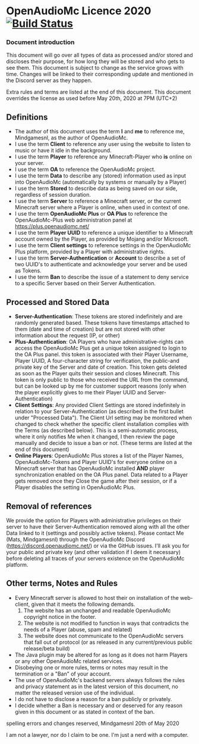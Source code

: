 # OpenAudioMc Licence 2020 [![Build Status](https://travis-ci.org/Mindgamesnl/OpenAudioMc.svg?branch=master)](https://travis-ci.org/Mindgamesnl/OpenAudioMc)

### Document introduction
This document will go over all types of data as processed and/or stored and discloses their purpose, for how long they will be stored and who gets to see them.
This document is subject to change as the service grows with time. Changes will be linked to their corresponding update and mentioned in the Discord server as they happen.

Extra rules and terms are listed at the end of this document.
This document overrides the license as used before May 20th, 2020 at 7PM (UTC+2)

## Definitions
 - The author of this document uses the term **I** and **me** to reference me, Mindgamesnl, as the author of OpenAudioMc.
 - I use the term **Client** to reference any user using the website to listen to music or have it idle in the background.
 - I use the term **Player** to reference any Minecraft-Player who **is** online on your server.
 - I use the term **OA** to reference the OpenAudioMc project.
 - I use the term **Data** to describe any (stored) information used as input into OpenAudioMc (automatically by systems or manually by a Player)
 - I use the term **Stored** to describe data as being saved on our side, regardless of session duration.
 - I use the term **Server** to reference a Minecraft server, or the current Minecraft server where a Player is online, when used in context of one.
 - I use the term **OpenAudioMc Plus** or **OA Plus** to reference the OpenAudioMc-Plus web administration panel at https://plus.openaudiomc.net/
 - I use the term **Player UUID** to reference a unique identifier to a Minecraft account owned by the Player, as provided by Mojang and/or Microsoft.
 - I use the term **Client settings** to reference settings in the OpenAudioMc Plus platform,  provided by a Player with administrative rights.
 - I use the term **Server-Authentication** or **Account** to describe a set of two UUID's to authenticate and acknowledge your server and be used as Tokens.
 - I use the term **Ban** to describe the issue of a statement to deny service to a specific Server based on their Server Authentication.
 
## Processed and Stored Data
 - **Server-Authentication**: These tokens are stored indefinitely and are randomly generated based. These tokens have timestamps attached to them (date and time of creation) but are not stored with other information about the request (IP, or other)
 - **Plus-Authentication**: OA Players who have administrative-rights can access the OpenAudioMc Plus get a unique token assigned to login to the OA Plus panel. this token is associated with their Player Username, Player UUID, A four-character string for verification, the public-and private key of the Server and date of creation. This token gets deleted as soon as the Player quits their session and closes Minecraft. This token is only public to those who received the URL from the command, but can be looked up by me for customer support reasons (only when the player explicitly gives to me their Player UUID and Server-Authentication)
 - **Client Settings**: Any provided Client Settings are stored indefinitely in relation to your Server-Authentication (as described in the first bullet under "Processed Data"). The Client Url setting may be monitored when changed to check whether the specific client installation complies with the Terms (as described below). This is a semi-automatic process, where it only notifies Me when it changed, I then review the page manually and decide to issue a ban or not. (These terms are listed at the end of this document)
 - **Online Players**: OpenAudioMc Plus stores a list of the Player Names, OpenAudioMc-Tokens and Player UUID's for everyone online on a Minecraft server that has OpenAudioMc installed **AND** player synchronization enabled on the OA Plus panel. Data related to a Player gets removed once they Close the game after their session, or if a Player disables the setting in OpenAudioMc Plus.
 
## Removal of references
We provide the option for Players with administrative privileges on their server to have their Server-Authentication removed along with all the other Data linked to it (settings and possibly active tokens). Please contact Me (Mats, Mindgamesnl) through the OpenAudioMc Discord (https://discord.openaudiomc.net/) or via the GitHub issues. I'll ask you for your public and private key (and other validation if I deem it necessary) before deleting all traces of your servers existence on the OpenAudioMc platform.

## Other terms, Notes and Rules
 - Every Minecraft server is allowed to host their on installation of the web-client, given that it meets the following demands.
    1. The website has an unchanged and readable OpenAudioMc copyright notice in the footer.
    2. The website is not modified to function in ways that contradicts the needs of a Player (abuse, spam and related)
    3. The website does not communicate to the OpenAudioMc servers that fall out of protocol (or as released in any current/previous public release/beta build)
 - The Java plugin may be altered for as long as it does not harm Players or any other OpenAudioMc related services.
 - Disobeying one or more rules, terms or notes may result in the termination or a "Ban" of your account.
 - The use of OpenAudioMc's backend servers always follows the rules and privacy statement as in the latest version of this document, no matter the released version use of the individual.
 - I do not have to disclose a reason for a ban publicly or privately.
 - I decide whether a Ban is necessary and or deserved for any reason given in this document or as stated in context of the ban.
 
 spelling errors and changes reserved,
 Mindgamesnl 20th of May
 2020
 
 I am not a lawyer, nor do I claim to be one.
 I'm just a nerd with a computer.